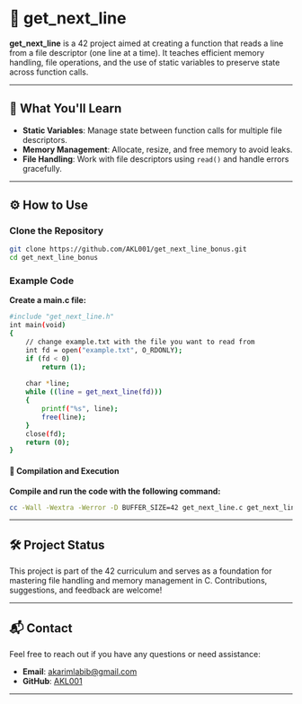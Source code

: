 # 📜 get_next_line  

**get_next_line** is a 42 project aimed at creating a function that reads a line from a file descriptor (one line at a time). It teaches efficient memory handling, file operations, and the use of static variables to preserve state across function calls.  

---

## 🧠 What You'll Learn  
- **Static Variables**: Manage state between function calls for multiple file descriptors.  
- **Memory Management**: Allocate, resize, and free memory to avoid leaks.  
- **File Handling**: Work with file descriptors using `read()` and handle errors gracefully.  

---

## ⚙️ How to Use  

### Clone the Repository  
```bash
git clone https://github.com/AKL001/get_next_line_bonus.git
cd get_next_line_bonus
```
### Example Code
**Create a main.c file:**
```bash
#include "get_next_line.h"
int main(void)
{
    // change example.txt with the file you want to read from
    int fd = open("example.txt", O_RDONLY);
    if (fd < 0)
        return (1);
    
    char *line;
    while ((line = get_next_line(fd)))
    {
        printf("%s", line);
        free(line);
    }
    close(fd);
    return (0);
}
```
#### 🔧 Compilation and Execution
**Compile and run the code with the following command:**
```bash
cc -Wall -Wextra -Werror -D BUFFER_SIZE=42 get_next_line.c get_next_line_utils.c main.c -o gnl && ./gnl
```
---

## 🛠️ Project Status  

This project is part of the 42 curriculum and serves as a foundation for mastering file handling and memory management in C. Contributions, suggestions, and feedback are welcome!  

---

## 📬 Contact  

Feel free to reach out if you have any questions or need assistance:  

- **Email**: akarimlabib@gmail.com  
- **GitHub**: [AKL001](https://github.com/AKL001)  

---

